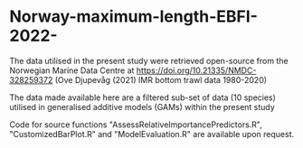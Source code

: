 # Norway-maximum-length-EBFI-2022-

The data utilised in the present study were retrieved open-source from the Norwegian Marine Data Centre at https://doi.org/10.21335/NMDC-328259372
(Ove Djupevåg (2021) IMR bottom trawl data 1980-2020)

The data made available here are a filtered sub-set of data (10 species) utilised in generalised additive models (GAMs) within the present study

Code for source functions "AssessRelativeImportancePredictors.R",
"CustomizedBarPlot.R" and "ModelEvaluation.R" are available upon request.

